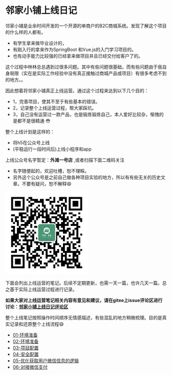 # 邻家小铺上线日记
邻家小铺是业余时间开发的一个开源的单商户的B2C商城系统。发现了解这个项目的什么样的人都有。
- 有学生拿来做毕业设计的，
- 有刚入行的拿来作为SpringBoot 和Vue.js的入门学习项目的。
- 也有动手能力比较强的已经拿来做项目并且已经交付给客户了的。

这个过程中林林总总遇到过很多问题。其中有些问题很基础，而有些问题由于我自身局限（实在是实际工作经验中没有真正接触过商城产品或项目）有很多考虑不到的地方。。

因此想着将邻家小铺真正上线运营。通过这个过程来达到以下几个目的：
- 1，完善项目，使其不至于有些基本的错误。
- 2，记录整个上线运营过程，帮大家踩坑。
- 3，自己没有运营过一款产品，也是锻炼锻炼自己，本人爱好比较杂，惭愧的是都不是很精通 😳 

整个上线计划是这样的：
- 将h5在公众号上线
- (平稳运行一段时间后)上线小程序和app

上线公众号名字暂定：**外滩一号店** ,或者扫描下面二维码关注
- 名字随便起的，欢迎吐槽，恕不理睬。
- 另外这个公众号是之前自己做各种项目实验的地方，所以有有些无关的历史文章。不要有疑问，恕不解释😄

![外滩一号店](../img/online/wt1hd.jpg)

下面会列出上线运营的笔记。后续不定期更新，也需一天一篇，也许几天一篇。总之基于实际上线运营过程进行记录。

**如果大家对上线运营笔记相关内容有意见和建议，请在gitee上issue评论区进行讨论：[邻家小铺上线日记评论区](https://gitee.com/microapp/bxmall/issues/I1H4V3)**

整个上线笔记按照操作时间顺序无情感描述，有些混乱的地方稍微梳理。目的是真实记录和还原整个上线流程😄

- [01-环境准备](./day01.md)
- [02-环境准备](./day02.md)
- [03-项目配置](./day03.md)
- [04-安全配置](./day04.md)
- [05-优化获取用户微信信息的逻辑](./day05.md)
- [06-对接微信支付](./day06.md)


